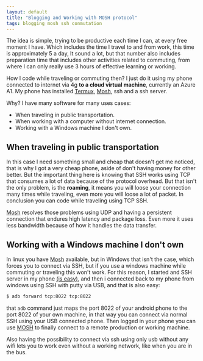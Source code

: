 ```yaml
---
layout: default
title: "Blogging and Working with MOSH protocol"
tags: blogging mosh ssh conmutation
---
```


The idea is simple, trying to be productive each time I can, at
every free moment I have. Which includes the time I travel to and from
work, this time is approximately 5 a day, It sound a lot, but that
number also includes preparation time that includes other activities
related to commuting, from where I can only really use 3 hours of
effective learning or working.

How I code while traveling or commuting then? I just do it using
my phone connected to internet via 4g **to a cloud virtual machine**,
currently an Azure A1. My phone has installed [Termux], [Mosh], ssh
and a ssh server.

Why? I have many software for many uses cases:

* When traveling in public transportation.
* When working with a computer without internet connection.
* Working with a Windows machine I don't own.

## When traveling in public transportation
In this case I need something small and cheap that doesn't get me
noticed, that is why I got a very cheap phone, aside of don't having
money for other better. But the important thing here is knowing
that SSH works using TCP that consumes a lot of data because of the
protocol overhead. But that isn't the only problem, is the **roaming**,
it means you will loose your connection many times while traveling,
even more you will loose a lot of packet. In conclusion you can code
while traveling using TCP SSH.

[Mosh] resolves those problems using UDP and having a persistent connection
that endures high latency and package loss. Even more it uses less
bandwidth because of how it handles the data transfer.

## Working with a Windows machine I don't own
In linux you have [Mosh] available, but in Windows that isn't the case,
which forces you to connect via SSH, but if you use a windows machine
while commuting or traveling this won't work. For this reason, I
started and SSH server in my phone [(is easy)](https://termux.com/ssh.html),
and then i connected back to my phone from windows using SSH with putty
via USB, and that is also easy:

~~~bash
$ adb forward tcp:8022 tcp:8022
~~~

that `adb` command just maps the port 8022 of your android phone
to the port 8022 of your own machine, in that way you can connect
via normal SSH using your USB connected phone. Then logged in your
phone you can use [MOSH] to finally connect to a remote production
or working machine.

Also having the possibility to connect via ssh using only usb without
any wifi lets you to work even without a working network, like when
you are in the bus.

[Termux]: https://termux.com/
[Mosh]: https://termux.com/
